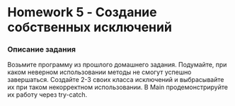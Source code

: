 # Homework 5 - Создание собственных исключений
### Описание задания
Возьмите программу из прошлого домашнего задания. 
Подумайте, при каком неверном использовании методы не смогут успешно завершаться. 
Создайте 2-3 своих класса исключений и выбрасывайте их при таком некорректном использовании. 
В Main продемонстрируйте их работу через try-catch.

